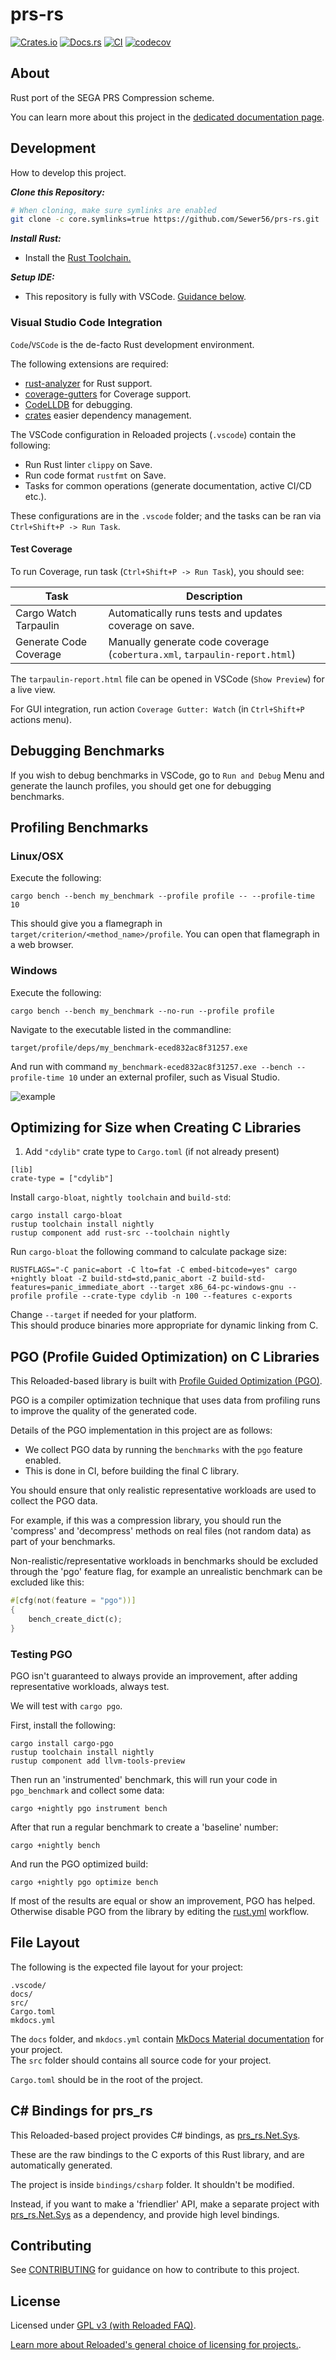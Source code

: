 # prs-rs

[![Crates.io](https://img.shields.io/crates/v/prs-rs.svg)](https://crates.io/crates/prs-rs)
[![Docs.rs](https://docs.rs/prs-rs/badge.svg)](https://docs.rs/prs-rs)
[![CI](https://github.com/Sewer56/prs-rs/actions/workflows/rust.yml/badge.svg)](https://github.com/Sewer56/prs-rs/actions)
[![codecov](https://codecov.io/gh/Sewer56/prs-rs/graph/badge.svg?token=4Xsufoi2VD)](https://codecov.io/gh/Sewer56/prs-rs)

## About

Rust port of the SEGA PRS Compression scheme.

You can learn more about this project in the [dedicated documentation page][docs].

## Development

How to develop this project.

***Clone this Repository:***
```bash
# When cloning, make sure symlinks are enabled
git clone -c core.symlinks=true https://github.com/Sewer56/prs-rs.git
```

***Install Rust:***
- Install the [Rust Toolchain.][rust-toolchain]

***Setup IDE:***
- This repository is fully with VSCode. [Guidance below](#visual-studio-code-integration).

### Visual Studio Code Integration

`Code`/`VSCode` is the de-facto Rust development environment.  

The following extensions are required:  
- [rust-analyzer][rust-analyzer] for Rust support.  
- [coverage-gutters][coverage-gutters] for Coverage support.  
- [CodeLLDB][codelldb] for debugging.  
- [crates](https://marketplace.visualstudio.com/items?itemName=serayuzgur.crates) easier dependency management.  

The VSCode configuration in Reloaded projects (`.vscode`) contain the following:  
- Run Rust linter `clippy` on Save.  
- Run code format `rustfmt` on Save.  
- Tasks for common operations (generate documentation, active CI/CD etc.).  

These configurations are in the `.vscode` folder; and the tasks can be ran via `Ctrl+Shift+P -> Run Task`.  

#### Test Coverage

To run Coverage, run task (`Ctrl+Shift+P -> Run Task`), you should see: 

| Task                   | Description                                                                |
| ---------------------- | -------------------------------------------------------------------------- |
| Cargo Watch Tarpaulin  | Automatically runs tests and updates coverage on save.                     |
| Generate Code Coverage | Manually generate code coverage (`cobertura.xml`, `tarpaulin-report.html`) |

The `tarpaulin-report.html` file can be opened in VSCode (`Show Preview`) for a live view.

For GUI integration, run action `Coverage Gutter: Watch` (in `Ctrl+Shift+P` actions menu).

## Debugging Benchmarks

If you wish to debug benchmarks in VSCode, go to `Run and Debug` Menu and generate the launch 
profiles, you should get one for debugging benchmarks.

## Profiling Benchmarks

### Linux/OSX

Execute the following:

```
cargo bench --bench my_benchmark --profile profile -- --profile-time 10
```

This should give you a flamegraph in `target/criterion/<method_name>/profile`. You can open that flamegraph in a web browser.

### Windows

Execute the following:

```
cargo bench --bench my_benchmark --no-run --profile profile
```

Navigate to the executable listed in the commandline:

```
target/profile/deps/my_benchmark-eced832ac8f31257.exe
```

And run with command `my_benchmark-eced832ac8f31257.exe --bench --profile-time 10` under an external profiler, such as Visual Studio.  

![example](./assets/profile_example.png)

## Optimizing for Size when Creating C Libraries

1. Add `"cdylib"` crate type to `Cargo.toml` (if not already present)

```
[lib]
crate-type = ["cdylib"]
```

Install `cargo-bloat`, `nightly toolchain` and `build-std`:

```
cargo install cargo-bloat
rustup toolchain install nightly
rustup component add rust-src --toolchain nightly
```

Run `cargo-bloat` the following command to calculate package size:

```
RUSTFLAGS="-C panic=abort -C lto=fat -C embed-bitcode=yes" cargo +nightly bloat -Z build-std=std,panic_abort -Z build-std-features=panic_immediate_abort --target x86_64-pc-windows-gnu --profile profile --crate-type cdylib -n 100 --features c-exports
```

Change `--target` if needed for your platform.  
This should produce binaries more appropriate for dynamic linking from C.  

## PGO (Profile Guided Optimization) on C Libraries

This Reloaded-based library is built with [Profile Guided Optimization (PGO)](https://doc.rust-lang.org/rustc/profile-guided-optimization.html).

PGO is a compiler optimization technique that uses data from profiling runs to improve the quality of the generated code.

Details of the PGO implementation in this project are as follows:

- We collect PGO data by running the `benchmarks` with the `pgo` feature enabled.
- This is done in CI, before building the final C library.

You should ensure that only realistic representative workloads are used to collect the PGO data.

For example, if this was a compression library, you should run the 'compress' and 'decompress' methods
on real files (not random data) as part of your benchmarks. 

Non-realistic/representative workloads in benchmarks should be excluded through the 'pgo' feature flag,
for example an unrealistic benchmark can be excluded like this:

```rust
#[cfg(not(feature = "pgo"))]
{
    bench_create_dict(c);
}
```

### Testing PGO

PGO isn't guaranteed to always provide an improvement, after adding representative workloads, always test.

We will test with `cargo pgo`.

First, install the following:

```
cargo install cargo-pgo
rustup toolchain install nightly
rustup component add llvm-tools-preview
```

Then run an 'instrumented' benchmark, this will run your code in `pgo_benchmark` and collect some data:

```
cargo +nightly pgo instrument bench
```

After that run a regular benchmark to create a 'baseline' number:

```
cargo +nightly bench
```

And run the PGO optimized build:

```
cargo +nightly pgo optimize bench
```

If most of the results are equal or show an improvement, PGO has helped.
Otherwise disable PGO from the library by editing the [rust.yml](./.github/workflows/rust.yml) workflow.

## File Layout

The following is the expected file layout for your project:

```
.vscode/
docs/
src/
Cargo.toml
mkdocs.yml
```

The `docs` folder, and `mkdocs.yml` contain [MkDocs Material documentation][mkdocs-material] for your project.  
The `src` folder should contains all source code for your project.  

`Cargo.toml` should be in the root of the project.  

## C# Bindings for prs_rs

This Reloaded-based project provides C# bindings, as [prs_rs.Net.Sys](https://www.nuget.org/packages/prs_rs.Net.Syss).

These are the raw bindings to the C exports of this Rust library, and are automatically generated.

The project is inside `bindings/csharp` folder. 
It shouldn't be modified. 

Instead, if you want to make a 'friendlier' API, make a separate project with 
[prs_rs.Net.Sys](https://www.nuget.org/packages/prs_rs.Net.Sys) as a dependency,
and provide high level bindings.

## Contributing

See [CONTRIBUTING](CONTRIBUTING.MD) for guidance on how to contribute to this project.  

## License

Licensed under [GPL v3 (with Reloaded FAQ)](./LICENSE).  

[Learn more about Reloaded's general choice of licensing for projects.][reloaded-license].  

[codecov]: https://about.codecov.io/
[codelldb]: https://marketplace.visualstudio.com/items?itemName=vadimcn.vscode-lldb
[coverage-gutters]: https://marketplace.visualstudio.com/items?itemName=ryanluker.vscode-coverage-gutters 
[crates-io-key]: https://crates.io/settings/tokens
[docs]: https://sewer56.dev/prs-rs/
[mkdocs-material]: https://squidfunk.github.io/mkdocs-material/
[reloaded-license]: https://reloaded-project.github.io/Reloaded.MkDocsMaterial.Themes.R2/Pages/license/
[rust-analyzer]: https://marketplace.visualstudio.com/items?itemName=rust-lang.rust-analyzer
[rust-toolchain]: https://www.rust-lang.org/tools/install
